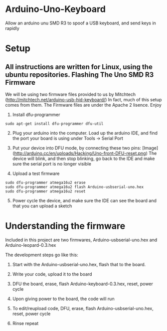 Arduino-Uno-Keyboard
====================

Allow an arduino unu SMD R3 to spoof a USB keyboard, and send keys in rapidly

Setup
=====
All instructions are written for Linux, using the ubuntu repositories.
Flashing The Uno SMD R3 Firmware
--------------------------------

We will be using two firmware files provided to us by Mitchtech (http://mitchtech.net/arduino-usb-hid-keyboard/) In fact, much of this setup comes from them. The Firmware files are under the Apache 2 lisence. Enjoy

1. Install dfu-programmer
```
sudo apt-get install dfu-programmer dfu-util
```

2. Plug your arduino into the computer. Load up the arduino IDE, and find the port your board is using under Tools -> Serial Port

3. Put your device into DFU mode, by connecting these two pins: [Image] (http://arduino.cc/en/uploads/Hacking/Uno-front-DFU-reset.png)
The device will blink, and then stop blinking, go back to the IDE and make sure the serial port is no longer visible

4. Upload a test firmware
```
sudo dfu-programmer atmega16u2 erase
sudo dfu-programmer atmega16u2 flash Arduino-usbserial-uno.hex
sudo dfu-programmer atmega16u2 reset
```

5. Power cycle the device, and make sure the IDE can see the board and that you can upload a sketch

Understanding the firmware
==========================

Included in this project are two firmwares, Arduino-usbserial-uno.hex and Arduino-leopard-0.3.hex

The development steps go like this:

1. Start with the Arduino-usbserial-uno.hex, flash that to the board.

2. Write your code, upload it to the board

3. DFU the board, erase, flash Arduino-keyboard-0.3.hex, reset, power cycle

4. Upon giving power to the board, the code will run

5. To edit/reupload code, DFU, erase, flash Arduino-usbserial-uno.hex, reset, power cycle

6. Rinse repeat









